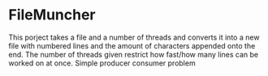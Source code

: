 # FileMuncher

This porject takes a file and a number of threads and converts it into a new file with numbered 
lines and the amount of characters appended onto the end. The number of threads given restrict how 
fast/how many lines can be worked on at once. Simple producer consumer problem

